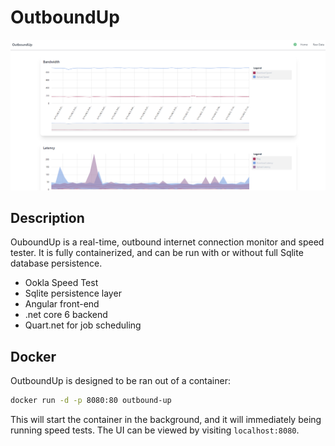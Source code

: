 # OutboundUp

![Screenshot](outboundup-screenshot.png)

## Description

OuboundUp is a real-time, outbound internet connection monitor and speed tester. It is fully containerized, and can be run with or without full Sqlite database persistence.

- Ookla Speed Test
- Sqlite persistence layer
- Angular front-end
- .net core 6 backend
- Quart.net for job scheduling

## Docker

OutboundUp is designed to be ran out of a container:

```sh
docker run -d -p 8080:80 outbound-up
```

This will start the container in the background, and it will immediately being running speed tests. The UI can be viewed by visiting `localhost:8080`.

